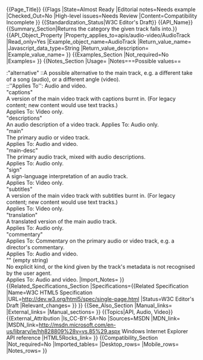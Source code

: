 {{Page_Title}}
{{Flags
|State=Almost Ready
|Editorial notes=Needs example
|Checked_Out=No
|High-level issues=Needs Review
|Content=Compatibility Incomplete
}}
{{Standardization_Status|W3C Editor's Draft}}
{{API_Name}}
{{Summary_Section|Returns the category the given track falls into.}}
{{API_Object_Property
|Property_applies_to=apis/audio-video/AudioTrack
|Read_only=Yes
|Example_object_name=AudioTrack
|Return_value_name=
|Javascript_data_type=String
|Return_value_description=
|Example_value_name=
}}
{{Examples_Section
|Not_required=No
|Examples=
}}
{{Notes_Section
|Usage=
|Notes===Possible values==

:"alternative"
::A possible alternative to the main track, e.g. a different take of a song (audio), or a different angle (video).  
::''Applies To'': Audio and video.  
"captions"  
	A version of the main video track with captions burnt in. (For legacy content; new content would use text tracks.)  
	Applies To: Video only.  
"descriptions"  
	An audio description of a video track. 
	Applies To: Audio only.  
"main"  
	The primary audio or video track.  
	Applies To: Audio and video.  
"main-desc"  
	The primary audio track, mixed with audio descriptions.  
	Applies To: Audio only.  
"sign"  
	A sign-language interpretation of an audio track.  
	Applies To: Video only.  
"subtitles"  
	A version of the main video track with subtitles burnt in. (For legacy content; new content would use text tracks.)  
	Applies To: Video only.  
"translation"  
	A translated version of the main audio track.  
	Applies To: Audio only.  
"commentary"  
	Applies To: Commentary on the primary audio or video track, e.g. a director's commentary.  
	Applies To: Audio and video.  
"" (empty string)  
	No explicit kind, or the kind given by the track's metadata is not recognised by the user agent.  
	Applies To: Audio and video.
|Import_Notes=
}}
{{Related_Specifications_Section
|Specifications={{Related Specification
|Name=W3C HTML5 Specification
|URL=http://dev.w3.org/html5/spec/single-page.html
|Status=W3C Editor's Draft
|Relevant_changes=
}}
}}
{{See_Also_Section
|Manual_links=
|External_links=
|Manual_sections=
}}
{{Topics|API, Audio, Video}}
{{External_Attribution
|Is_CC-BY-SA=No
|Sources=MSDN
|MDN_link=
|MSDN_link=http://msdn.microsoft.com/en-us/library/ie/hh828809%28v=vs.85%29.aspx Windows Internet Explorer API reference
|HTML5Rocks_link=
}}
{{Compatibility_Section
|Not_required=No
|Imported_tables=
|Desktop_rows=
|Mobile_rows=
|Notes_rows=
}}